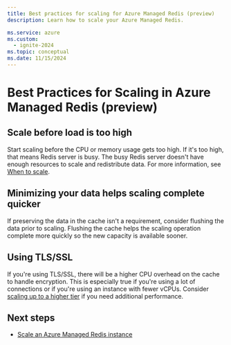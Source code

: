```yaml
---
title: Best practices for scaling for Azure Managed Redis (preview)
description: Learn how to scale your Azure Managed Redis.

ms.service: azure
ms.custom:
  - ignite-2024
ms.topic: conceptual
ms.date: 11/15/2024
---
```


# Best Practices for Scaling in Azure Managed Redis (preview)

## Scale before load is too high

Start scaling before the CPU or memory usage gets too high. If it's too high, that means Redis server is busy. The busy Redis server doesn't have enough resources to scale and redistribute data. For more information, see [When to scale](managed-redis-how-to-scale.md#when-to-scale).

## Minimizing your data helps scaling complete quicker

If preserving the data in the cache isn't a requirement, consider flushing the data prior to scaling. Flushing the cache helps the scaling operation complete more quickly so the new capacity is available sooner.

## Using TLS/SSL

If you're using TLS/SSL, there will be a higher CPU overhead on the cache to handle encryption. This is especially true if you're using a lot of connections or if you're using an instance with fewer vCPUs. Consider [scaling up to a higher tier](managed-redis-how-to-scale.md#performance-tiers) if you need additional performance.

## Next steps

- [Scale an Azure Managed Redis instance](managed-redis-how-to-scale.md)
